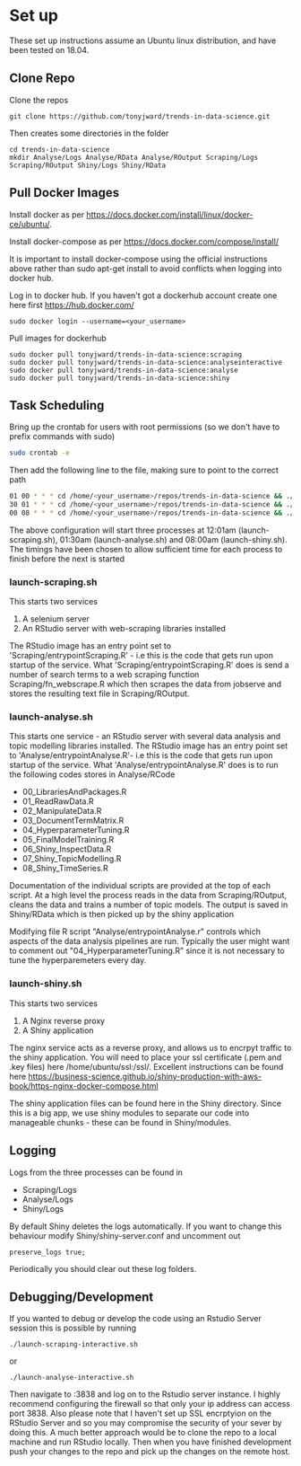 # Set up
These set up instructions assume an Ubuntu linux distribution, and have been tested on 18.04.

## Clone Repo

Clone the repos
```
git clone https://github.com/tonyjward/trends-in-data-science.git
```
Then creates some directories in the folder
```
cd trends-in-data-science
mkdir Analyse/Logs Analyse/RData Analyse/ROutput Scraping/Logs Scraping/ROutput Shiny/Logs Shiny/RData
```
## Pull Docker Images
Install docker as per https://docs.docker.com/install/linux/docker-ce/ubuntu/.

Install docker-compose as per https://docs.docker.com/compose/install/

It is important to install docker-compose using the official instructions above rather than sudo apt-get install to avoid conflicts when logging into docker hub.

Log in to docker hub. If you haven't got a dockerhub account create one here first https://hub.docker.com/
```
sudo docker login --username=<your_username>
```
Pull images for dockerhub
```
sudo docker pull tonyjward/trends-in-data-science:scraping
sudo docker pull tonyjward/trends-in-data-science:analyseinteractive
sudo docker pull tonyjward/trends-in-data-science:analyse
sudo docker pull tonyjward/trends-in-data-science:shiny
```
## Task Scheduling

Bring up the crontab for users with root permissions (so we don't have to prefix commands with sudo)

```bash
sudo crontab -e
```

Then add the following line to the file, making sure to point to the correct path 

```bash
01 00 * * * cd /home/<your_username>/repos/trends-in-data-science && ./launch-scraping.sh
30 01 * * * cd /home/<your_username>/repos/trends-in-data-science && ./launch-analyse.sh
00 08 * * * cd /home/<your_username>/repos/trends-in-data-science && ./launch-shiny.sh
```
The above configuration will start three processes at 12:01am (launch-scraping.sh), 01:30am (launch-analyse.sh) and 08:00am (launch-shiny.sh). The timings have been chosen to allow sufficient time for each process to finish before the next is started 

### launch-scraping.sh
This starts two services 
1) A selenium server
2) An RStudio server with web-scraping libraries installed

The RStudio image has an entry point set to 'Scraping/entrypointScraping.R' - i.e this is the code that gets run upon startup of the service. What 'Scraping/entrypointScraping.R' does is send a number of search terms to a web scraping function Scraping/fn_webscrape.R which then scrapes the data from jobserve and stores the resulting text file in Scraping/ROutput. 

### launch-analyse.sh
This starts one service - an RStudio server with several data analysis and topic modelling libraries installed. The RStudio image has an entry point set to 'Analyse/entrypointAnalyse.R'- i.e this is the code that gets run upon startup of the service. What 'Analyse/entrypointAnalyse.R' does is to run the following codes stores in Analyse/RCode
* 00_LibrariesAndPackages.R
* 01_ReadRawData.R
* 02_ManipulateData.R
* 03_DocumentTermMatrix.R
* 04_HyperparameterTuning.R
* 05_FinalModelTraining.R
* 06_Shiny_InspectData.R
* 07_Shiny_TopicModelling.R
* 08_Shiny_TimeSeries.R

Documentation of the individual scripts are provided at the top of each script. At a high level the process reads in the data from Scraping/ROutput, cleans the data and trains a number of topic models. The output is saved in Shiny/RData which is then picked up by the shiny application

Modifying file R script "Analyse/entrypointAnalyse.r" controls which aspects of the data analysis pipelines are run. Typically the user might want to comment out "04_HyperparameterTuning.R" since it is not necessary to tune the hyperparemeters every day.

### launch-shiny.sh
This starts two services 
1) A Nginx reverse proxy
2) A Shiny application

The nginx service acts as a reverse proxy, and allows us to encrpyt traffic to the shiny application. You will need to place your ssl certificate (.pem and .key files) here /home/ubuntu/ssl:/ssl/. Excellent instructions can be found here https://business-science.github.io/shiny-production-with-aws-book/https-nginx-docker-compose.html

The shiny application files can be found here in the Shiny directory. Since this is a big app, we use shiny modules to separate our code into manageable chunks - these can be found in Shiny/modules.

## Logging
Logs from the three processes can be found in 
* Scraping/Logs
* Analyse/Logs
* Shiny/Logs

By default Shiny deletes the logs automatically. If you want to change this behaviour modify Shiny/shiny-server.conf and uncomment out 

```
preserve_logs true;
```
Periodically you should clear out these log folders.

## Debugging/Development
If you wanted to debug or develop the code using an Rstudio Server session this is possible by running

```
./launch-scraping-interactive.sh
```
or 
```
./launch-analyse-interactive.sh
```
Then navigate to <ip-address>:3838 and log on to the Rstudio server instance. I highly recommend configuring the firewall so that only your ip address can access port 3838. Also please note that I haven't set up SSL encrptyion on the RStudio Server and so you may compromise the security of your sever by doing this. A much better approach would be to clone the repo to a local machine and run RStudio locally. Then when you have finished development push your changes to the repo and pick up the changes on the remote host.
